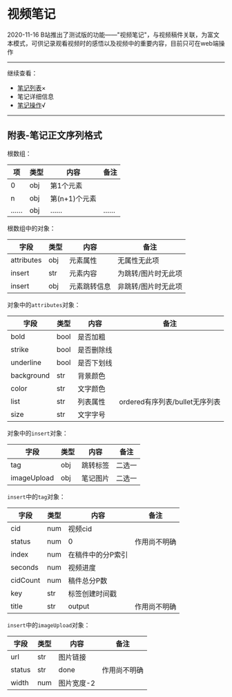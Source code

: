 # 视频笔记

2020-11-16 B站推出了测试版的功能——"视频笔记"，与视频稿件关联，为富文本模式，可供记录观看视频时的感悟以及视频中的重要内容，目前只可在web端操作

---

继续查看：

- [笔记列表](list.md)×
- 笔记详细信息
- [笔记操作](action.md)√

---

## 附表-笔记正文序列格式

根数组：

| 项   | 类型 | 内容          | 备注 |
| ---- | ---- | ------------- | ---- |
| 0    | obj  | 第1个元素     |      |
| n    | obj  | 第(n+1)个元素 |      |
| ……   | obj  | ……            | ……   |

根数组中的对象：

| 字段       | 类型 | 内容         | 备注                |
| ---------- | ---- | ------------ | ------------------- |
| attributes | obj  | 元素属性     | 无属性无此项        |
| insert     | str  | 元素内容     | 为跳转/图片时无此项 |
| insert     | obj  | 元素跳转信息 | 非跳转/图片时无此项 |

对象中的`attributes`对象：

| 字段       | 类型 | 内容       | 备注                           |
| ---------- | ---- | ---------- | ------------------------------ |
| bold       | bool | 是否加粗   |                                |
| strike     | bool | 是否删除线 |                                |
| underline  | bool | 是否下划线 |                                |
| background | str  | 背景颜色   |                                |
| color      | str  | 文字颜色   |                                |
| list       | str  | 列表属性   | ordered有序列表/bullet无序列表 |
| size       | str  | 文字字号   |                                |

对象中的`insert`对象：

| 字段        | 类型 | 内容     | 备注   |
| ----------- | ---- | -------- | ------ |
| tag         | obj  | 跳转标签 | 二选一 |
| imageUpload | obj  | 笔记图片 | 二选一 |

`insert`中的`tag`对象：

| 字段     | 类型 | 内容              | 备注         |
| -------- | ---- | ----------------- | ------------ |
| cid      | num  | 视频cid           |              |
| status   | num  | 0                 | 作用尚不明确 |
| index    | num  | 在稿件中的分P索引 |              |
| seconds  | num  | 视频进度          |              |
| cidCount | num  | 稿件总分P数       |              |
| key      | str  | 标签创建时间戳    |              |
| title    | str  | output            | 作用尚不明确 |

`insert`中的`imageUpload`对象：

| 字段   | 类型 | 内容       | 备注         |
| ------ | ---- | ---------- | ------------ |
| url    | str  | 图片链接   |              |
| status | str  | done       | 作用尚不明确 |
| width  | num  | 图片宽度-2 |              |

